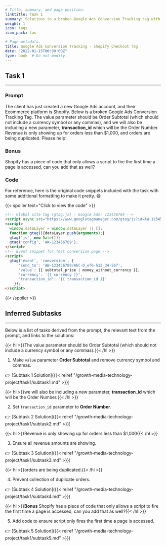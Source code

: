 ```yaml
---
# Title, summary, and page position.
linktitle: Task 1 
summary: Solutions to a broken Google Ads Conversion Tracking tag with Shopify.
weight: 1
icon: tags
icon_pack: fas

# Page metadata.
title: Google Ads Conversion Tracking - Shopify Checkout Tag
date: "2022-01-15T00:00:00Z"
type: book  # Do not modify.
---
```


## Task 1

***

### Prompt

The client has just created a new Google Ads account, and their Ecommerce platform is Shopify. Below is a broken Google Ads Conversion Tracking Tag. The value parameter should be Order Subtotal (which should not include a currency symbol or any commas), and we will also be including a new parameter, **transaction_id** which will be the Order Number. Revenue is only showing up for orders less than $1,000, and orders are being duplicated. Please help!

### Bonus

Shopify has a piece of code that only allows a script to fire the first time a page is accessed, can you
add that as well? 

### Code 

For reference, here is the original code snippets included with the task with some additional formatting to make it pretty. :smile:

{{< spoiler text="Click to view the code" >}}
```html
<!-- Global site tag (gtag.js) - Google Ads: 123456789 -->  
<script async src="https://www.googletagmanager.com/gtag/js?id=AW-123456789"></script>  
<script>
  window.dataLayer = window.dataLayer || [];
  function gtag(){dataLayer.push(arguments);}  
  gtag('js', new Date());
  gtag('config', 'AW-123456789'); 
</script>  
<!-- Event snippet for Test conversion page -->  
<script>
  gtag('event', 'conversion', {  
      'send_to': 'AW-123456789/AbC-D_efG-h12_34-567',  
      'value': {{ subtotal_price | money_without_currency }},  
      'currency': '{{ currency }}',  
      'transaction_id': '{{ transaction_id }}'  
    });  
</script> 
```
{{< /spoiler >}}

## Inferred Subtasks

***

Below is a list of tasks derived from the prompt, the relevant text from the prompt, and links to the solutions:

{{< hl >}}The value parameter should be Order Subtotal (which should not include a currency symbol or any commas).{{< /hl >}}
<br />

1. Make `value` parameter **Order Subtotal** and remove currency symbol and commas.

:point_right: [Subtask 1 Solution]({{< relref "/growth-media-technology-project/task1/subtask1.md" >}})

{{< hl >}}we will also be including a new parameter, **transaction_id** which will be the Order Number.{{< /hl >}}
<br />

2. Set `transaction_id` parameter to **Order Number**.   

:point_right: [Subtask 2 Solution]({{< relref "/growth-media-technology-project/task1/subtask2.md" >}})

{{< hl >}}Revenue is only showing up for orders less than $1,000{{< /hl >}}
<br />

3. Ensure all revenue amounts are showing.

:point_right: [Subtask 3 Solution]({{< relref "/growth-media-technology-project/task1/subtask3.md" >}})

{{< hl >}}orders are being duplicated.{{< /hl >}}
<br />

4. Prevent collection of duplicate orders. 

:point_right: [Subtask 4 Solution]({{< relref "/growth-media-technology-project/task1/subtask4.md" >}})

{{< hl >}}**Bonus** Shopify has a piece of code that only allows a script to fire the first time a page is accessed, can you
add that as well?{{< /hl >}}
<br />

5. Add code to ensure script only fires the first time a page is accessed.

:point_right: [Subtask 5 Solution]({{< relref "/growth-media-technology-project/task1/subtask5.md" >}})